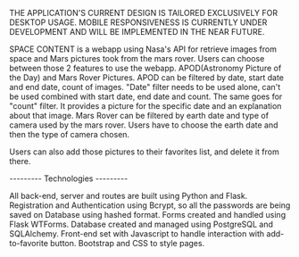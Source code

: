 THE APPLICATION'S CURRENT DESIGN IS TAILORED EXCLUSIVELY FOR DESKTOP USAGE. MOBILE RESPONSIVENESS IS CURRENTLY UNDER DEVELOPMENT AND WILL BE IMPLEMENTED IN THE NEAR FUTURE.

SPACE CONTENT is a webapp using Nasa's API for retrieve images from space and Mars pictures took from the mars rover.
Users can choose between those 2 features to use the webapp. APOD(Astronomy Picture of the Day) and Mars Rover Pictures.
APOD can be filtered by date, start date and end date, count of images. "Date" filter needs to be used alone, can't be used combined with start date, end date and count. The same goes for "count" filter. 
It provides a picture for the specific date and an explanation about that image.
Mars Rover can be filtered by earth date and type of camera used by the mars rover. Users have to choose the earth date and then the type of camera chosen.

Users can also add those pictures to their favorites list, and delete it from there.



--------- Technologies ---------

All back-end, server and routes are built using Python and Flask. 
Registration and Authentication using Bcrypt, so all the passwords are being saved on Database using hashed format. 
Forms created and handled using Flask WTForms.
Database created and managed using PostgreSQL and SQLAlchemy.
Front-end set with Javascript to handle interaction with add-to-favorite button.
Bootstrap and CSS to style pages.
